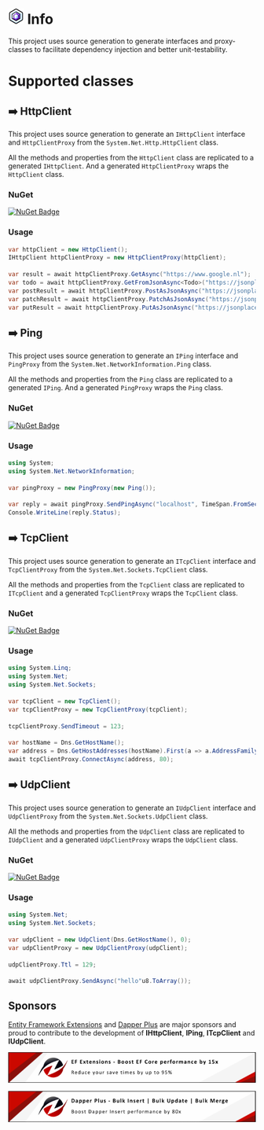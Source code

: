 # ![Icon](./resources/interfaces-icon_32x32.png) Info
This project uses source generation to generate interfaces and proxy-classes to facilitate dependency injection and better unit-testability.

# Supported classes

## ➡️ HttpClient
This project uses source generation to generate an `IHttpClient` interface and `HttpClientProxy` from the `System.Net.Http.HttpClient` class.

All the methods and properties from the `HttpClient` class are replicated to a generated `IHttpClient`. And a generated `HttpClientProxy` wraps the `HttpClient` class.

### NuGet
[![NuGet Badge](https://img.shields.io/nuget/v/IHttpClient)](https://www.nuget.org/packages/IHttpClient)

### Usage
``` c#
var httpClient = new HttpClient();
IHttpClient httpClientProxy = new HttpClientProxy(httpClient); 

var result = await httpClientProxy.GetAsync("https://www.google.nl");
var todo = await httpClientProxy.GetFromJsonAsync<Todo>("https://jsonplaceholder.typicode.com/todos/1");
var postResult = await httpClientProxy.PostAsJsonAsync("https://jsonplaceholder.typicode.com/todos", new Todo { Id = 123 });
var patchResult = await httpClientProxy.PatchAsJsonAsync("https://jsonplaceholder.typicode.com/todos/1", new Todo { Id = 400 });
var putResult = await httpClientProxy.PutAsJsonAsync("https://jsonplaceholder.typicode.com/todos/1", new Todo { Id = 444 });
```

## ➡️ Ping
This project uses source generation to generate an `IPing` interface and `PingProxy` from the `System.Net.NetworkInformation.Ping` class.

All the methods and properties from the `Ping` class are replicated to a generated `IPing`. And a generated `PingProxy` wraps the `Ping` class.

### NuGet
[![NuGet Badge](https://img.shields.io/nuget/v/IPing)](https://www.nuget.org/packages/IPing)

### Usage
``` c#
using System;
using System.Net.NetworkInformation;

var pingProxy = new PingProxy(new Ping());

var reply = await pingProxy.SendPingAsync("localhost", TimeSpan.FromSeconds(1));
Console.WriteLine(reply.Status);
```


## ➡️ TcpClient
This project uses source generation to generate an `ITcpClient` interface and `TcpClientProxy` from the `System.Net.Sockets.TcpClient` class.

All the methods and properties from the `TcpClient` class are replicated to `ITcpClient` and a generated `TcpClientProxy` wraps the `TcpClient` class.

### NuGet
[![NuGet Badge](https://img.shields.io/nuget/v/ITcpClient)](https://www.nuget.org/packages/ITcpClient)

### Usage
``` c#
using System.Linq;
using System.Net;
using System.Net.Sockets;

var tcpClient = new TcpClient();
var tcpClientProxy = new TcpClientProxy(tcpClient);

tcpClientProxy.SendTimeout = 123;

var hostName = Dns.GetHostName();
var address = Dns.GetHostAddresses(hostName).First(a => a.AddressFamily == AddressFamily.InterNetwork);
await tcpClientProxy.ConnectAsync(address, 80);
```

## ➡️ UdpClient
This project uses source generation to generate an `IUdpClient` interface and `UdpClientProxy` from the `System.Net.Sockets.UdpClient` class.

All the methods and properties from the `UdpClient` class are replicated to `IUdpClient` and a generated `UdpClientProxy` wraps the `UdpClient` class.

### NuGet
[![NuGet Badge](https://img.shields.io/nuget/v/IUdpClient)](https://www.nuget.org/packages/IUdpClient)

### Usage
``` c#
using System.Net;
using System.Net.Sockets;

var udpClient = new UdpClient(Dns.GetHostName(), 0);
var udpClientProxy = new UdpClientProxy(udpClient);

udpClientProxy.Ttl = 129;

await udpClientProxy.SendAsync("hello"u8.ToArray());
```

## Sponsors

[Entity Framework Extensions](https://entityframework-extensions.net/?utm_source=StefH) and [Dapper Plus](https://dapper-plus.net/?utm_source=StefH) are major sponsors and proud to contribute to the development of **IHttpClient**, **IPing**, **ITcpClient** and **IUdpClient**.

[![Entity Framework Extensions](https://raw.githubusercontent.com/StefH/resources/main/sponsor/entity-framework-extensions-sponsor.png)](https://entityframework-extensions.net/bulk-insert?utm_source=StefH)

[![Dapper Plus](https://raw.githubusercontent.com/StefH/resources/main/sponsor/dapper-plus-sponsor.png)](https://dapper-plus.net/bulk-insert?utm_source=StefH)